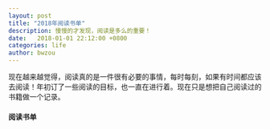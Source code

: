 ```yaml
---
layout: post
title: "2018年阅读书单"
description: 慢慢的才发现，阅读是多么的重要！
date:   2018-01-01 22:12:00 +0800
categories: life
author: bwzou
---
```

现在越来越觉得，阅读真的是一件很有必要的事情，每时每刻，如果有时间都应该去阅读！年初订了一些阅读的目标，也一直在进行着。现在只是想把自己阅读过的书籍做一个记录。
#### 阅读书单




